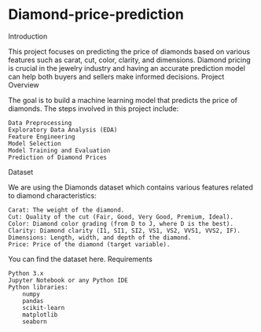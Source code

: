 # Diamond-price-prediction
Introduction

This project focuses on predicting the price of diamonds based on various features such as carat, cut, color, clarity, and dimensions. Diamond pricing is crucial in the jewelry industry and having an accurate prediction model can help both buyers and sellers make informed decisions.
Project Overview

The goal is to build a machine learning model that predicts the price of diamonds. The steps involved in this project include:

    Data Preprocessing
    Exploratory Data Analysis (EDA)
    Feature Engineering
    Model Selection
    Model Training and Evaluation
    Prediction of Diamond Prices

Dataset

We are using the Diamonds dataset which contains various features related to diamond characteristics:

    Carat: The weight of the diamond.
    Cut: Quality of the cut (Fair, Good, Very Good, Premium, Ideal).
    Color: Diamond color grading (from D to J, where D is the best).
    Clarity: Diamond clarity (I1, SI1, SI2, VS1, VS2, VVS1, VVS2, IF).
    Dimensions: Length, width, and depth of the diamond.
    Price: Price of the diamond (target variable).

You can find the dataset here.
Requirements

    Python 3.x
    Jupyter Notebook or any Python IDE
    Python libraries:
        numpy
        pandas
        scikit-learn
        matplotlib
        seaborn
